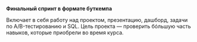 **Финальный спринт в формате буткемпа**

Включает в себя работу над проектом, презентацию, дашборд, задачи по A/B-тестированию и SQL. Цель проекта — проверить бóльшую часть навыков, которые приобрели во время курса. 
